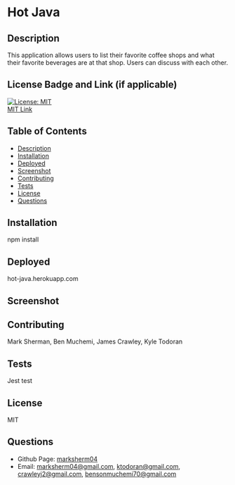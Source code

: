 # Hot Java

## Description
This application allows users to list their favorite coffee shops and what their favorite beverages are at that shop.  Users can discuss with each other.

## License Badge and Link (if applicable)
[![License: MIT](https://img.shields.io/badge/License-MIT-yellow.svg)](https://opensource.org/licenses/MIT) <br />
[MIT Link](https://opensource.org/licenses/MIT)

  ## Table of Contents
- [Description](#description)
- [Installation](#installation)
- [Deployed](#deployed)
- [Screenshot](#screenshot)
- [Contributing](#contributing)
- [Tests](#tests)
- [License](#license)
- [Questions](#githubUser)

## Installation
npm install

## Deployed
hot-java.herokuapp.com

## Screenshot

## Contributing
Mark Sherman, Ben Muchemi, James Crawley, Kyle Todoran

## Tests
Jest test

## License
MIT

## Questions
- Github Page: [marksherm04](https://github.com/marksherm04)
- Email: marksherm04@gmail.com, ktodoran@gmail.com, crawleyj2@gmail.com, bensonmuchemi70@gmail.com